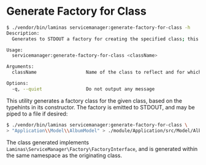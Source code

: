# Generate Factory for Class

```bash
$ ./vendor/bin/laminas servicemanager:generate-factory-for-class -h
Description:
  Generates to STDOUT a factory for creating the specified class; this may then be added to your application, and configured as a factory for the class.

Usage:
  servicemanager:generate-factory-for-class <className>

Arguments:
  className                  Name of the class to reflect and for which to generate a factory.

Options:
  -q, --quiet                Do not output any message
```

This utility generates a factory class for the given class, based on the
typehints in its constructor. The factory is emitted to STDOUT, and may be piped
to a file if desired:

```bash
$ ./vendor/bin/laminas servicemanager:generate-factory-for-class \
> "Application\\Model\\AlbumModel" > ./module/Application/src/Model/AlbumModelFactory.php
```

The class generated implements `Laminas\ServiceManager\Factory\FactoryInterface`,
and is generated within the same namespace as the originating class.
